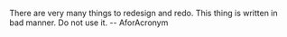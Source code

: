 There are very many things to redesign and redo. This thing is written in bad manner. Do not use it.
-- AforAcronym
